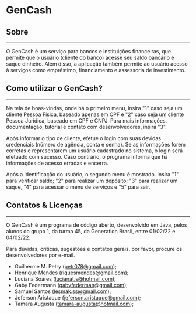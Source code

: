 # GenCash

## Sobre
-----------------------------
O GenCash é um serviço para bancos e instituições financeiras, que permite que o usuário (cliente do banco) acesse seu saldo bancário e saque dinheiro. Além disso, a aplicação também permite ao usuário acesso à serviços como empréstimo, financiamento e assessoria de investimento.

## Como utilizar o GenCash?
-----------------------------
Na tela de boas-vindas, onde há o primeiro menu, insira "1" caso seja um cliente Pessoa Física, baseado apenas em CPF e "2" caso seja um cliente Pessoa Jurídica, baseado em CPF e CNPJ. Para mais informações, documentação, tutorial e contato com desenvolvedores, insira "3".

Após informar o tipo de cliente, efetue o login com suas devidas credenciais (número de agência, conta e senha). Se as informações forem corretas e representarem um usuário cadastrado no sistema, o login será efetuado com sucesso. Caso contrário, o programa informa que há informações de acesso erradas e encerra.

Após a identificação do usuário, o segundo menu é mostrado. Insira "1" para verificar saldo; "2" para realizar um depósito; "3" para realizar um saque, "4" para acessar o menu de serviços e "5" para sair.

## Contatos & Licenças
-----------------------------
O GenCash é um programa de código aberto, desenvolvido em Java, pelos alunos do grupo 1, da turma 45, da Generation Brasil, entre 01/02/22 e 04/02/22.

Para dúvidas, críticas, sugestões e contatos gerais, por favor, procure os desenvolvedores por e-mail.

* Guilherme M. Petry (petr078@gmail.com);
* Henrique Mendes (riquesmendes@gmail.com);
* Luciana Soares (lucianat.s@hotmail.com);
* Gaby Federmann (gabyfederman@gmail.com);
* Samuel Santos (lesmak.ss@gmail.com);
* Jeferson Aristaque (jeferson.aristaque@gmail.com);
* Tamara Augusta (tamara-augusta@hotmail.com);
